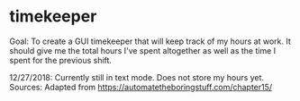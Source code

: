 # timekeeper
Goal: To create a GUI timekeeper that will keep track of my hours at work. It should give me the total hours I've spent altogether as well as the time I spent for the previous shift.   

12/27/2018: Currently still in text mode. Does not store my hours yet. 
Sources: Adapted from https://automatetheboringstuff.com/chapter15/
